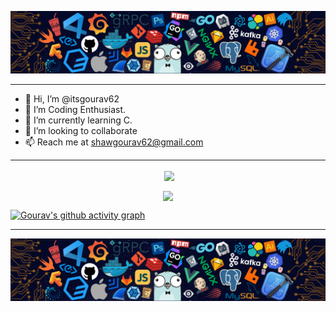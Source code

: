 
![banner.png](./images/github-banner.png)

<hr>

- 👋 Hi, I’m @itsgourav62
- 👀 I’m Coding Enthusiast. 
- 🌱 I’m currently learning C.
- 💞️ I’m looking to collaborate 
- 📫 Reach me at shawgourav62@gmail.com

<hr>

<p align ="center">&nbsp;<img align="center" src="https://github-readme-stats.vercel.app/api?username=itsgourav62&show_icons=true&count_private=true&theme=gotham" />

<p align="center"><img align="center" src="http://github-readme-streak-stats.herokuapp.com?user=itsgourav62&theme=gotham" />

[![Gourav's github activity graph](https://activity-graph.herokuapp.com/graph?username=Gourav&bg_color=000000&color=1fdbd8&line=ff5c5c&point=1adbce&area=true&hide_border=true)](https://github.com/itsgourav62/github-readme-activity-graph)

<hr>

![banner.png](./images/github-banner.png)
